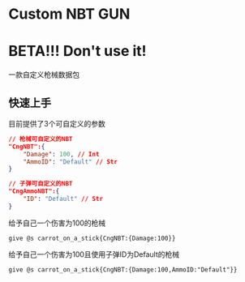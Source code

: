 # Custom NBT GUN

<h1>BETA!!! Don't use it!</h1>
一款自定义枪械数据包

## 快速上手

目前提供了3个可自定义的参数
```JSON
// 枪械可自定义的NBT
"CngNBT":{
    "Damage": 100, // Int
    "AmmoID": "Default" // Str
}

// 子弹可自定义的NBT
"CngAmmoNBT":{
    "ID": "Default" // Str
}
```

给予自己一个伤害为100的枪械
```MCFUNCTION
give @s carrot_on_a_stick{CngNBT:{Damage:100}}
```

给予自己一个伤害为100且使用子弹ID为Default的枪械
```MCFUNCTION
give @s carrot_on_a_stick{CngNBT:{Damage:100,AmmoID:"Default"}}
```